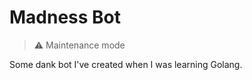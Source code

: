 Madness Bot
===========

> ⚠ Maintenance mode

Some dank bot I've created when I was learning Golang.
